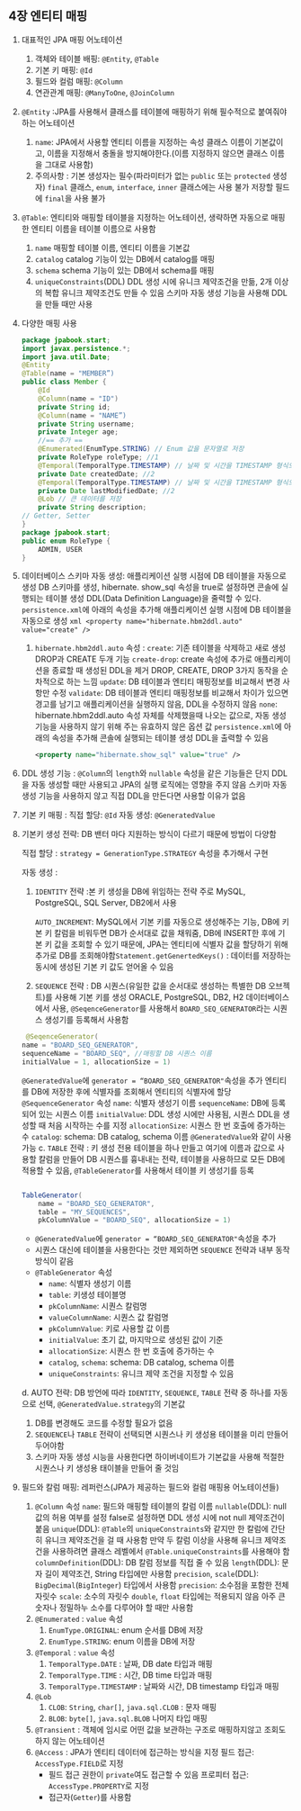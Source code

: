 ## 4장 엔티티 매핑

1. 대표적인 JPA 매핑 어노테이션
    1. 객체와 테이블 배핑: `@Entity`, `@Table`
    2. 기본 키 매핑: `@Id`
    3. 필드와 컬럼 매핑: `@Column`
    4. 연관관계 매핑: `@ManyToOne`, `@JoinColumn`
2. `@Entity` :JPA를 사용해서 클래스를 테이블에 매핑하기 위해 필수적으로 붙여줘야하는 어노테이션
    1. `name`: JPA에서 사용할 엔티티 이름을 지정하는 속성
       클래스 이름이 기본값이고, 이름을 지정해서 충돌을 방지해야한다.(이름 지정하지 않으면 클래스 이름을 그대로 사용함)
    2. 주의사항 :
       기본 생성자는 필수(파라미터가 없는 `public` 또는 `protected` 생성자)
       `final` 클래스, `enum`, `interface`, `inner` 클래스에는 사용 불가
       저장할 필드에 `final`을 사용 불가
3. `@Table`: 엔티티와 매핑할 테이블을 지정하는 어노테이션, 생략하면 자동으로 매핑한 엔티티 이름을 테이블 이름으로 사용함
    1. `name`
       매핑할 테이블 이름, 엔티티 이름을 기본값
    2. `catalog`
       catalog 기능이 있는 DB에서 catalog를 매핑
    3. `schema`
       schema 기능이 있는 DB에서 schema를 매핑
    4. `uniqueConstraints`(DDL)
       DDL 생성 시에 유니크 제약조건을 만듦, 2개 이상의 복합 유니크 제약조건도 만들 수 있음 스키마 자동 생성 기능을 사용해 DDL을 만들 때만 사용
4. 다양한 매핑 사용

    ```java
    package jpabook.start;
    import javax.persistence.*;
    import java.util.Date;
    @Entity
    @Table(name = "MEMBER”)
    public class Member {
        @Id
        @Column(name = "ID")
        private String id;
        @Column(name = "NAME”)
        private String username;
        private Integer age;
        //== 추가 ==
        @Enumerated(EnumType.STRING) // Enum 값을 문자열로 저장
        private RoleType roleType; //1
        @Temporal(TemporalType.TIMESTAMP) // 날짜 및 시간을 TIMESTAMP 형식으로 저장
        private Date createdDate; //2
        @Temporal(TemporalType.TIMESTAMP) // 날짜 및 시간을 TIMESTAMP 형식으로 저장
        private Date lastModifiedDate; //2
        @Lob // 큰 데이터를 저장
        private String description;
    // Getter, Setter
    }
    package jpabook.start;
    public enum RoleType {
        ADMIN, USER
    }
    
    ```

5. 데이터베이스 스키마 자동 생성: 애플리케이션 실행 시점에 DB 테이블을 자동으로 생성 DB 스키마를 생성, hibernate. show_sql 속성을 true로 설정하면 콘솔에 실행되는 테이블 생성 DDL(Data Definition Language)을 줄력할 수 있다.
   `persistence.xml`에 아래의 속성을 추가해 애플리케이션 실행 시점에 DB 테이블을 자동으로 생성
   `xml <property name="hibernate.hbm2ddl.auto" value="create" />`
    1. `hibernate.hbm2ddl.auto` 속성 :
       `create`: 기존 테이블을 삭제하고 새로 생성 DROP과 CREATE 두개 기능
       `create-drop`: create 속성에 추가로 애플리케이션을 종료할 때 생성된 DDL을 제거 DROP, CREATE, DROP 3가지 동작을 순차적으로 하는 느낌
       `update`: DB 테이블과 엔티티 매핑정보를 비교해서 변경 사항만 수정
       `validate`: DB 테이블과 엔티티 매핑정보를 비교해서 차이가 있으면 경고를 남기고 애플리케이션을 실행하지 않음, DDL을 수정하지 않음
       `none`: hibernate.hbm2ddl.auto 속성 자체를 삭제했을때 나오는 값으로, 자동 생성 기능을 사용하지 않기 위해 주는 유효하지 않은 옵션 값
       `persistence.xml`에 아래의 속성을 추가해 콘솔에 실행되는 테이블 생성 DDL을 출력할 수 있음

        ```xml
        <property name="hibernate.show_sql" value="true" />
        
        ```

6. DDL 생성 기능 :
   `@Column`의 `length`와 `nullable` 속성을 같은 기능들은 단지 DDL을 자동 생성할 때만 사용되고 JPA의 실행 로직에는 영향을 주지 않음
   스키마 자동 생성 기능을 사용하지 않고 직접 DDL을 만든다면 사용할 이유가 없음
7. 기본 키 매핑 :
   직접 할당: `@Id`
   자동 생성: `@GeneratedValue`
8. 기본키 생성 전략: DB 밴터 마다 지원하는 방식이 다르기 때문에 방법이 다양함

   직접 할당 : `strategy = GenerationType.STRATEGY` 속성을 추가해서 구현

   자동 생성 :

    1.  `IDENTITY` 전략 :본 키 생성을 DB에 위임하는 전략
        주로 MySQL, PostgreSQL, SQL Server, DB2에서 사용

        `AUTO_INCREMENT`: MySQL에서 기본 키를 자동으로 생성해주는 기능, DB에 키본 키 칼럼을 비워두면 DB가 순서대로 값을 채워줌, DB에 INSERT한 후에 기본 키 값을 조회할 수 있기 때문에, JPA는 엔티티에 식별자 값을 할당하기 위해 추가로 DB를 조회해야함`Statement.getGenertedKeys()` : 데이터를 저장하는 동시에 생성된 기본 키 값도 얻어올 수 있음

    2. `SEQUENCE` 전략 : DB 시퀀스(유일한 값을 순서대로 생성하는 특별한 DB 오브젝트)를 사용해 기본 키를 생성 ORACLE, PostgreSQL, DB2, H2 데이터베이스에서 사용, `@SeqenceGenerator`를 사용해서 `BOARD_SEQ_GENERATOR`라는 시퀀스 생성기를 등록해서 사용함

    ```java
     @SeqenceGenerator(
    name = "BOARD_SEQ_GENERATOR",
    sequenceName = "BOARD_SEQ", //매핑할 DB 시퀀스 이름
    initialValue = 1, allocationSize = 1)
    
    ```

   `@GeneratedValue`에 `generator = “BOARD_SEQ_GENERATOR"`속성을 추가
   엔티티를 DB에 저장한 후에 식별자를 조회해서 엔티티의 식별자에 할당
   `@SequenceGenerator` 속성
   `name`: 식별자 생성기 이름
   `sequenceName`: DB에 등록되어 있는 시퀀스 이름
   `initialValue`: DDL 생성 시에만 사용됨, 시퀀스 DDL을 생성할 때 처음 시작하는 수를 지정
   `allocationSize`: 시퀀스 한 번 호출에 증가하는 수
   `catalog`: schema: DB catalog, schema 이름
   `@GeneratedValue`와 같이 사용 가능
   c. `TABLE` 전략 : 키 생성 전용 테이블을 하나 만들고 여기에 이름과 값으로 사용할 칼럼을 만들어 DB 시퀀스를 흉내내는 전략, 테이블을 사용하므로 모든 DB에 적용할 수 있음, `@TableGenerator`를 사용해서 테이블 키 생성기를 등록

    ```java
    
    TableGenerator(
        name = "BOARD_SEQ_GENERATOR",
        table = "MY_SEQUENCES",
        pkColumnValue = "BOARD_SEQ", allocationSize = 1)
    
    ```

    - `@GeneratedValue`에 `generator = “BOARD_SEQ_GENERATOR"`속성을 추가
    - 시퀀스 대신에 테이블을 사용한다는 것만 제외하면 `SEQUENCE` 전략과 내부 동작방식이 같음
    - `@TableGenerator` 속성
        - `name`: 식별자 생성기 이름
        - `table`: 키생성 테이블명
        - `pkColumnName`: 시퀀스 칼럼명
        - `valueColumnName`: 시퀀스 값 칼럼명
        - `pkColumnValue`: 키로 사용할 값 이름
        - `initialValue`: 초기 값, 마지막으로 생성된 값이 기준
        - `allocationSize`: 시퀀스 한 번 호출에 증가하는 수
        - `catalog`, `schema`: schema: DB catalog, schema 이름
        - `uniqueConstraints`: 유니크 제약 조건을 지정할 수 있음

   d. AUTO 전략: DB 방언에 따라 `IDENTITY`, `SEQUENCE`, `TABLE` 전략 중 하나를 자동으로 선택, `@GeneratedValue.strategy`의 기본값

    1. DB를 변경해도 코드를 수정할 필요가 없음
    2. `SEQUENCE`나 `TABLE` 전략이 선택되면 시퀀스나 키 생성용 테이블을 미리 만들어 두어야함
    3. 스키마 자동 생성 시능을 사용한다면 하이버네이트가 기본값을 사용해 적절한 시퀀스나 키 생성용 태이블을 만들어 줄 것임
9. 필드와 칼럼 매핑: 레퍼런스(JPA가 제공하는 필드와 컬럼 매핑용 어노테이션들)
    1. `@Column`
       속성
       `name`: 필드와 매핑할 테이블의 칼럼 이름
       `nullable`(DDL): null 값의 허용 여부를 설정
       false로 설정하면 DDL 생성 시에 not null 제약조건이 붙음
       `unique`(DDL): `@Table`의 `uniqueConstraints`와 같지만 한 칼럼에 간단히 유니크 제약조건을 걸 때 사용함
       만약 두 칼럼 이상을 사용해 유니크 제약조건을 사용하려면 클래스 레벨에서 `@Table.uniqueConstraints`를 사용해야 함
       `columnDefinition`(DDL): DB 칼럼 정보를 직접 줄 수 있음
       `length`(DDL): 문자 길이 제약조건, String 타입에만 사용함
       `precision`, `scale`(DDL): `BigDecimal`(`BigInteger`) 타입에서 사용함
       `precision`: 소수점을 포함한 전체 자릿수
       `scale`: 소수의 자릿수
       `double`, `float` 타입에는 적용되지 않음
       아주 큰 숫자나 정밀하누 소수를 다루어야 할 때만 사용함
    2. `@Enumerated` : `value` 속성
        1. `EnumType.ORIGINAL`: enum 순서를 DB에 저장
        2. `EnumType.STRING`: enum 이름을 DB에 저장
    3. `@Temporal` : `value` 속성
        1. `TemporalType.DATE` : 날짜, DB date 타입과 매핑
        2. `TemporalType.TIME` : 시간, DB time 타입과 매핑
        3. `TemporalType.TIMESTAMP` : 날짜와 시간, DB timestamp 타입과 매핑
    4. `@Lob`
        1. `CLOB`: `String`, `char[]`, `java.sql.CLOB` : 문자 매핑
        2. `BLOB`: `byte[]`, `java.sql.BLOB` 나머지 타입 매핑
    5. `@Transient` : 객체에 임시로 어떤 값을 보관하는 구조로 매핑하지않고 조회도 하지 않는 어노테이션
    6. `@Access` : JPA가 엔티티 데이터에 접근하는 방식을 지정
       필드 접근: `AccessType.FIELD`로 지정
        - 필드 접근 권한이 `private`여도 접근할 수 있음
          프로피터 접근: `AccessType.PROPERTY`로 지정
        - 접근자(`Getter`)를 사용함